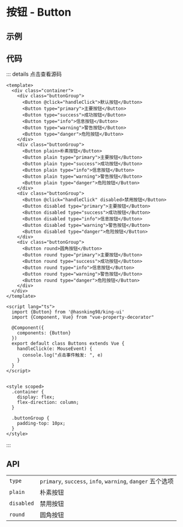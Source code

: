 # 按钮 - Button

## 示例

<ClientOnly>
  <button-demo></button-demo>
</ClientOnly>

## 代码

::: details 点击查看源码
```vue
<template>
  <div class="container">
    <div class="buttonGroup">
      <Button @click="handleClick">默认按钮</Button>
      <Button type="primary">主要按钮</Button>
      <Button type="success">成功按钮</Button>
      <Button type="info">信息按钮</Button>
      <Button type="warning">警告按钮</Button>
      <Button type="danger">危险按钮</Button>
    </div>
    <div class="buttonGroup">
      <Button plain>朴素按钮</Button>
      <Button plain type="primary">主要按钮</Button>
      <Button plain type="success">成功按钮</Button>
      <Button plain type="info">信息按钮</Button>
      <Button plain type="warning">警告按钮</Button>
      <Button plain type="danger">危险按钮</Button>
    </div>
    <div class="buttonGroup">
      <Button @click="handleClick" disabled>禁用按钮</Button>
      <Button disabled type="primary">主要按钮</Button>
      <Button disabled type="success">成功按钮</Button>
      <Button disabled type="info">信息按钮</Button>
      <Button disabled type="warning">警告按钮</Button>
      <Button disabled type="danger">危险按钮</Button>
    </div>
    <div class="buttonGroup">
      <Button round>圆角按钮</Button>
      <Button round type="primary">主要按钮</Button>
      <Button round type="success">成功按钮</Button>
      <Button round type="info">信息按钮</Button>
      <Button round type="warning">警告按钮</Button>
      <Button round type="danger">危险按钮</Button>
    </div>
  </div>
</template>

<script lang="ts">
  import {Button} from '@hasnking98/king-ui'
  import {Component, Vue} from "vue-property-decorator"

  @Component({
    components: {Button}
  })
  export default class Buttons extends Vue {
    handleClick(e: MouseEvent) {
      console.log("点击事件触发: ", e)
    }
  }
</script>


<style scoped>
  .container {
    display: flex;
    flex-direction: column;
  }

  .buttonGroup {
    padding-top: 10px;
  }
</style>
```
:::

## API

|            |                                                            |
|------------|------------------------------------------------------------|
| `type`     | `primary`, `success`, `info`, `warning`, `danger` 五个选项 |
| `plain`    | 朴素按钮                                                   |
| `disabled` | 禁用按钮                                                   |
| `round`    | 圆角按钮                                                   |
